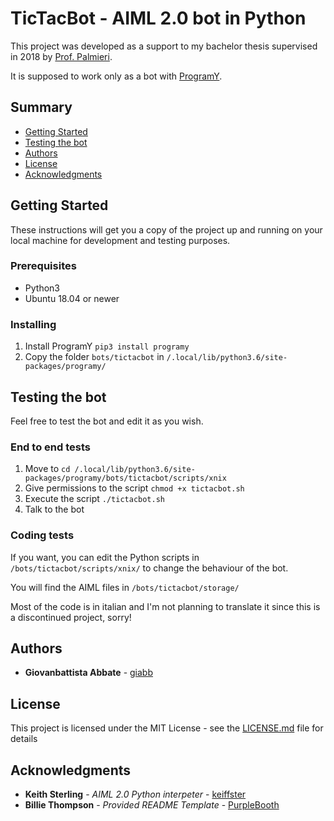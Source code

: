 # TicTacBot - AIML 2.0 bot in Python

This project was developed as a support to my bachelor thesis supervised in 2018 by [Prof. Palmieri](https://www.mlsptlab-unicampania.it/people/faculty/francesco-a-n-palmieri.html). 

It is supposed to work only as a bot with [ProgramY](https://github.com/keiffster/program-y).


## Summary

  - [Getting Started](#getting-started)
  - [Testing the bot](#testing-the-bot)
  - [Authors](#authors)
  - [License](#license)
  - [Acknowledgments](#acknowledgments)

## Getting Started

These instructions will get you a copy of the project up and running on
your local machine for development and testing purposes.

### Prerequisites

- Python3
- Ubuntu 18.04 or newer

### Installing

1. Install ProgramY ``` pip3 install programy ```
2. Copy the folder ```bots/tictacbot``` in ```/.local/lib/python3.6/site-packages/programy/```

## Testing the bot

Feel free to test the bot and edit it as you wish.

### End to end tests

1. Move to ```cd /.local/lib/python3.6/site-packages/programy/bots/tictacbot/scripts/xnix```
2. Give permissions to the script ```chmod +x tictacbot.sh```
3. Execute the script ```./tictacbot.sh```
4. Talk to the bot

### Coding tests

If you want, you can edit the Python scripts in ``` /bots/tictacbot/scripts/xnix/ ``` to change the behaviour of the bot.

You will find the AIML files in ``` /bots/tictacbot/storage/ ```

Most of the code is in italian and I'm not planning to translate it since this is a discontinued project, sorry!


## Authors

- **Giovanbattista Abbate** - [giabb](https://github.com/giabb)

## License

This project is licensed under the MIT License - see the [LICENSE.md](LICENSE.md) file for details

## Acknowledgments

- **Keith Sterling** - *AIML 2.0 Python interpeter* - [keiffster](https://github.com/keiffster)
- **Billie Thompson** - *Provided README Template* - [PurpleBooth](https://github.com/PurpleBooth)
